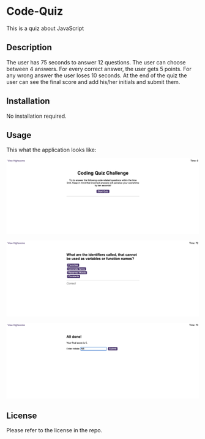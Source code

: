 # Code-Quiz

This is a quiz about JavaScript

## Description

The user has 75 seconds to answer 12 questions. The user can choose between 4 answers. For every correct answer, the user gets 5 points. For any wrong answer the user loses 10 seconds.
At the end of the quiz the user can see the final score and add his/her initials and submit them.


## Installation

No installation required.

## Usage

This what the application looks like:

![alt text](assets/images/quiz-1.png)

![alt text](assets/images/quiz-2.png)

![alt text](assets/images/quiz-3.png)


## License
Please refer to the license in the repo.